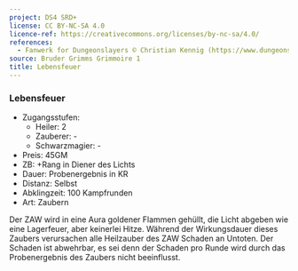 ```yaml
---
project: DS4 SRD+
license: CC BY-NC-SA 4.0
licence-ref: https://creativecommons.org/licenses/by-nc-sa/4.0/
references: 
  - Fanwerk for Dungeonslayers © Christian Kennig (https://www.dungeonslayers.net/)
source: Bruder Grimms Grimmoire 1
title: Lebensfeuer
---
```


### Lebensfeuer

- Zugangsstufen:
  - Heiler: 2
  - Zauberer: -
  - Schwarzmagier: -
- Preis: 45GM
- ZB: +Rang in Diener des Lichts
- Dauer: Probenergebnis in KR
- Distanz: Selbst
- Abklingzeit: 100 Kampfrunden
- Art: Zaubern

Der ZAW wird in eine Aura goldener Flammen gehüllt, die Licht abgeben wie eine Lagerfeuer, aber keinerlei Hitze. Während der Wirkungsdauer dieses Zaubers verursachen alle Heilzauber des ZAW Schaden an Untoten. Der Schaden ist abwehrbar, es sei denn der Schaden pro Runde wird durch das Probenergebnis des Zaubers nicht beeinflusst.

